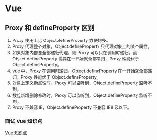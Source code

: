 # Vue

## Proxy 和 defineProperty 区别

1. Proxy 使用上比 Object.defineProperty 方便的多。
2. Proxy 代理整个对象，Object.defineProperty 只代理对象上的某个属性。
3. 如果对象内部要全部递归代理，则 Proxy 可以只在调用时递归，而 Object.defineProperty 需要在一开始就全部递归，Proxy 性能优于 Object.defineProperty。
4. vue 中，Proxy 在调用时递归，Object.defineProperty 在一开始就全部递归，Proxy 性能优于 Object.defineProperty。
5. 对象上定义新属性时，Proxy 可以监听到，Object.defineProperty 监听不到。
6. 数组新增删除修改时，Proxy 可以监听到，Object.defineProperty 监听不到。
7. Proxy 不兼容 IE，Object.defineProperty 不兼容 IE8 及以下。

### 面试 Vue 知识点

[Vue 知识点](https://juejin.cn/post/6984210440276410399#heading-4)
